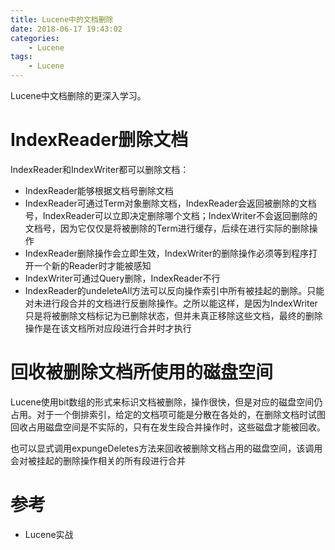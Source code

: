 ```yaml
---
title: Lucene中的文档删除
date: 2018-06-17 19:43:02
categories: 
	- Lucene
tags:
	- Lucene
---
```


Lucene中文档删除的更深入学习。

<!--more-->

# IndexReader删除文档

IndexReader和IndexWriter都可以删除文档：

- IndexReader能够根据文档号删除文档
- IndexReader可通过Term对象删除文档，IndexReader会返回被删除的文档号，IndexReader可以立即决定删除哪个文档；IndexWriter不会返回删除的文档号，因为它仅仅是将被删除的Term进行缓存，后续在进行实际的删除操作
- IndexReader删除操作会立即生效，IndexWriter的删除操作必须等到程序打开一个新的Reader时才能被感知
- IndexWriter可通过Query删除，IndexReader不行
- IndexReader的undeleteAll方法可以反向操作索引中所有被挂起的删除。只能对未进行段合并的文档进行反删除操作。之所以能这样，是因为IndexWriter只是将被删除文档标记为已删除状态，但并未真正移除这些文档，最终的删除操作是在该文档所对应段进行合并时才执行

# 回收被删除文档所使用的磁盘空间

Lucene使用bit数组的形式来标识文档被删除，操作很快，但是对应的磁盘空间仍占用。对于一个倒排索引，给定的文档项可能是分散在各处的，在删除文档时试图回收占用磁盘空间是不实际的，只有在发生段合并操作时，这些磁盘才能被回收。

也可以显式调用expungeDeletes方法来回收被删除文档占用的磁盘空间，该调用会对被挂起的删除操作相关的所有段进行合并

# 参考

- Lucene实战

